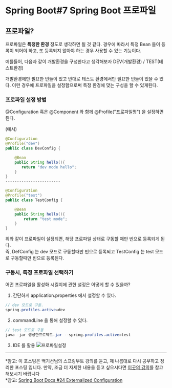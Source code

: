 # Spring Boot#7 Spring Boot 프로파일  
## 프로파일?  
프로파일은 **특정한 환경** 정도로 생각하면 될 것 같다. 경우에 따라서 특정 Bean 들이 등록이 되어야 하고, 또 등록되지 않아야 하는 경우 사용할 수 있는 기능이다.
  
예를들어, 다음과 같이 개발환경을 구성한다고 생각해보자 DEV(개발환경) / TEST(테스트환경)  

개발환경에만 필요한 빈들이 있고 반대로 테스트 환경에서만 필요한 빈들이 있을 수 있다. 이런 경우에 프로파일을 설정함으로써 특정 환경에 맞는 구성을 할 수 있게된다.


### 프로파일 설정 방법 
@Configuration 혹은 @Component 와 함께 @Profile("프로파일명") 을 설정하면 된다. 

(예시)
```java
@Configuration
@Profile("dev")
public class DevConfig {

    @Bean
    public String hello(){
       return "dev mode hello";
    }
}
------------------------

@Configuration
@Profile("test")
public class TestConfig {

    @Bean
    public String hello(){
        return "test mode";
    }
}
```

위와 같이 프로파일이 설정되면, 해당 프로파일 상태로 구동할 때만 빈으로 등록되게 된다.   
즉, DefConfig 는 dev 모드로 구동할때만 빈으로 등록되고 TestConfig 는 test 모드로 구동할때만 빈으로 등록된다.


### 구동시, 특정 프로파일 선택하기
어떤 프로파일을 활성화 시킬지에 관한 설정은 어떻게 할 수 있을까? 

1. 간단하게 application.properties 에서 설정할 수 있다.
```java
// dev 모드로 구동.
spring.profiles.active=dev  
```
2. commandLine 을 통해 설정할 수 있다. 
````java
// test 모드로 구동
java -jar 생성한프로젝트.jar --spring.profiles.active=test 
````
3. IDE 를 활용
![프로파일설정](https://github.com/JadenKim940105/TIL-images/blob/master/img/spring/boot/%ED%94%84%EB%A1%9C%ED%8C%8C%EC%9D%BC%EC%84%A4%EC%A0%95.png)
   

   



--------
*참고: 이 포스팅은 백기선님의 스프링부트 강의를 듣고, 제 나름대로 다시 공부하고 정리한 포스팅 입니다. 만약, 조금 더 자세한 내용을 듣고 싶으시다면 [이곳의 강의](https://www.whiteship.me/courses/)를 참고해보시기 바랍니다   
*참고: [Spring Boot Docs #24 Externalized Configuration](https://docs.spring.io/spring-boot/docs/1.5.22.RELEASE/reference/html/boot-features-external-config.html)  
